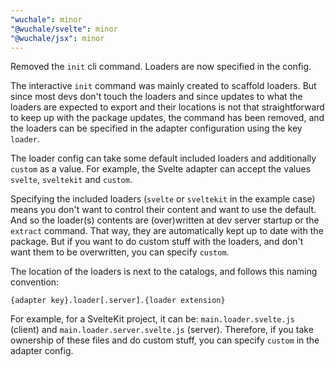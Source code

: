 ```yaml
---
"wuchale": minor
"@wuchale/svelte": minor
"@wuchale/jsx": minor
---
```


Removed the `init` cli command. Loaders are now specified in the config.

The interactive `init` command was mainly created to scaffold loaders. But
since most devs don't touch the loaders and since updates to what the loaders
are expected to export and their locations is not that straightforward to keep
up with the package updates, the command has been removed, and the loaders can
be specified in the adapter configuration using the key `loader`.

The loader config can take some default included loaders and additionally
`custom` as a value. For example, the Svelte adapter can accept the values
`svelte`, `sveltekit` and `custom`.

Specifying the included loaders (`svelte` or `sveltekit` in the example case)
means you don't want to control their content and want to use the default. And
so the loader(s) contents are (over)written at dev server startup or the
`extract` command. That way, they are automatically kept up to date with the
package. But if you want to do custom stuff with the loaders, and don't want
them to be overwritten, you can specify `custom`.

The location of the loaders is next to the catalogs, and follows this naming convention:

```
{adapter key}.loader[.server].{loader extension}
```

For example, for a SvelteKit project, it can be:  `main.loader.svelte.js`
(client) and `main.loader.server.svelte.js` (server). Therefore, if you take
ownership of these files and do custom stuff, you can specify `custom` in the
adapter config.
